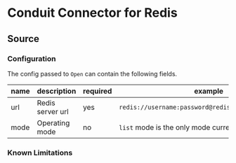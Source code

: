 # Conduit Connector for Redis

## Source


### Configuration
The config passed to `Open` can contain the following fields.

| name | description      | required | example                                              |
|------|------------------|----------|------------------------------------------------------|
| url  | Redis server url | yes      | `redis://username:password@redis.example.com:6379/1` |
| mode | Operating mode   | no       | `list` mode is the only mode currently supported.    |


### Known Limitations


